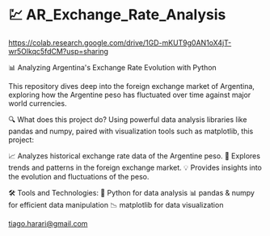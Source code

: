 # 💹 AR_Exchange_Rate_Analysis 

https://colab.research.google.com/drive/1GD-mKUT9g0AN1oX4jT-wr5Olkqc5fdCM?usp=sharing

📊 Analyzing Argentina's Exchange Rate Evolution with Python

This repository dives deep into the foreign exchange market of Argentina, exploring how the Argentine peso has fluctuated over time against major world currencies.

🔍 What does this project do?
Using powerful data analysis libraries like pandas and numpy, paired with visualization tools such as matplotlib, this project:

📈 Analyzes historical exchange rate data of the Argentine peso.
🔎 Explores trends and patterns in the foreign exchange market.
💡 Provides insights into the evolution and fluctuations of the peso.

🛠️ Tools and Technologies:
🐍 Python for data analysis
📊 pandas & numpy for efficient data manipulation
📉 matplotlib for data visualization

tiago.harari@gmail.com
